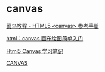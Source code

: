 # canvas

[菜鸟教程 - HTML5 \<canvas\> 参考手册](https://www.runoob.com/tags/ref-canvas.html)

[html：canvas 画布绘图简单入门](https://pengshiyu.blog.csdn.net/article/details/122143631)

[Html5 Canvas 学习笔记](https://oxcow.gitbooks.io/h5-canvas-study-notes/content/)

[CANVAS](https://www.w3cplus.com/blog/tags/604.html)

